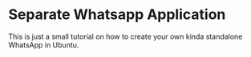 # Separate Whatsapp Application

This is just a small tutorial on how to create your own kinda standalone WhatsApp in Ubuntu.